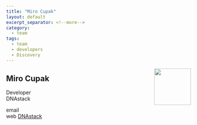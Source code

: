 ```yaml
---
title: "Miro Cupak"
layout: default
excerpt_separator: <!--more-->
category:
  - team
tags:
  - team
  - developers
  - Discovery
---
```


<img style="float: right; width: 100px;" src="{{ 'assets/img/team/mcupak.jpg' | relative_url}}" />

## Miro Cupak

Developer  
DNAstack  

<!--more-->

email []()  
web [DNAstack](http://dnastack.com)  

